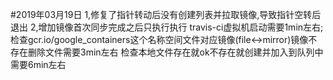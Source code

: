 #2019年03月19日
1,修复了指针转动后没有创建列表并拉取镜像,导致指针空转后退出
2,增加镜像首次同步完成之后只执行执行
travis-ci虚拟机启动需要1min左右;
检查gcr.io/google_containers这个名称空间文件对应镜像(file<->mirror)镜像不存在删除文件需要3min左右
检查本地文件存在就ok不存在就创建并加入到队列中需要6min左右
